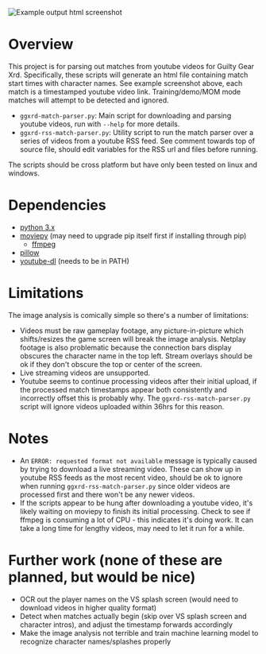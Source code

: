 ![Example output html screenshot](https://raw.githubusercontent.com/nxths/ggxrd-match-parser/master/screenshots/example.jpg)

# Overview
This project is for parsing out matches from youtube videos for Guilty Gear Xrd. Specifically, these scripts will generate an html file containing match start times with character names. See example screenshot above, each match is a timestamped youtube video link. Training/demo/MOM mode matches will attempt to be detected and ignored.

* ``ggxrd-match-parser.py``: Main script for downloading and parsing youtube videos, run with ``--help`` for more details.
* ``ggxrd-rss-match-parser.py``: Utility script to run the match parser over a series of videos from a youtube RSS feed. See comment towards top of source file, should edit variables for the RSS url and files before running.

The scripts should be cross platform but have only been tested on linux and windows.

# Dependencies
* [python 3.x](https://www.python.org/)
* [moviepy](https://zulko.github.io/moviepy/) (may need to upgrade pip itself first if installing through pip)
  * [ffmpeg](https://www.ffmpeg.org/)
* [pillow](https://pillow.readthedocs.io/)
* [youtube-dl](https://rg3.github.io/youtube-dl/) (needs to be in PATH)

# Limitations
The image analysis is comically simple so there's a number of limitations:
* Videos must be raw gameplay footage, any picture-in-picture which shifts/resizes the game screen will break the image analysis. Netplay footage is also problematic because the connection bars display obscures the character name in the top left. Stream overlays should be ok if they don't obscure the top or center of the screen.
* Live streaming videos are unsupported.
* Youtube seems to continue processing videos after their initial upload, if the processed match timestamps appear both consistently and incorrectly offset this is probably why.  The ``ggxrd-rss-match-parser.py`` script will ignore videos uploaded within 36hrs for this reason.

# Notes
* An ``ERROR: requested format not available`` message is typically caused by trying to download a live streaming video. These can show up in youtube RSS feeds as the most recent video, should be ok to ignore when running ``ggxrd-rss-match-parser.py`` since older videos are processed first and there won't be any newer videos.
* If the scripts appear to be hung after downloading a youtube video, it's likely waiting on moviepy to finish its initial processing. Check to see if ffmpeg is consuming a lot of CPU - this indicates it's doing work. It can take a long time for lengthy videos, may need to let it run for a while.

# Further work (none of these are planned, but would be nice)
* OCR out the player names on the VS splash screen (would need to download videos in higher quality format)
* Detect when matches actually begin (skip over VS splash screen and character intros), and adjust the timestamp forwards accordingly
* Make the image analysis not terrible and train machine learning model to recognize character names/splashes properly
